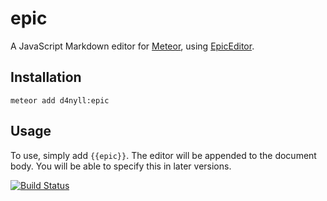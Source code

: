 # epic

A JavaScript Markdown editor for [Meteor](https://github.com/meteor/meteor), using [EpicEditor](https://github.com/OscarGodson/EpicEditor).

## Installation

    meteor add d4nyll:epic

## Usage

To use, simply add `{{epic}}`. The editor will be appended to the document body. You will be able to specify this in later versions.

[![Build Status](https://travis-ci.org/d4nyll/epic.svg?branch=master)](https://travis-ci.org/d4nyll/epic)

